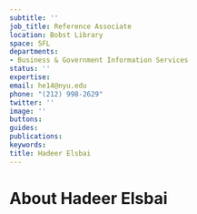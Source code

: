```yaml
---
subtitle: ''
job_title: Reference Associate
location: Bobst Library
space: 5FL
departments:
- Business & Government Information Services
status: ''
expertise: 
email: he14@nyu.edu
phone: "(212) 998-2629"
twitter: ''
image: ''
buttons: 
guides: 
publications: 
keywords: 
title: Hadeer Elsbai
---
```


# About Hadeer Elsbai